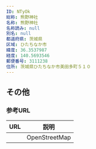```yaml
---
ID: NTyOk
総称: 熊野神社
名称: 熊野神社
名称読み: null
別名: null
都道府県: 茨城県
区域: ひたちなか市
緯度: 36.3537987
経度: 140.5693546
郵便番号: 3111238
住所: 茨城県ひたちなか市美田多町５１０
---
```


## その他

### 参考URL

| URL | 説明          |
| --- | ------------- |
|     | OpenStreetMap |
